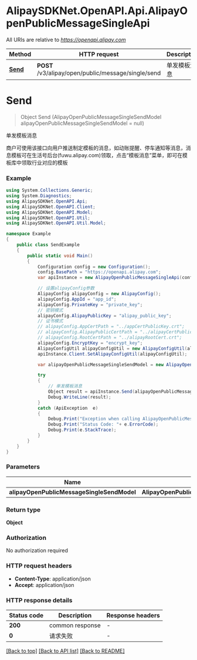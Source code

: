 # AlipaySDKNet.OpenAPI.Api.AlipayOpenPublicMessageSingleApi

All URIs are relative to *https://openapi.alipay.com*

Method | HTTP request | Description
------------- | ------------- | -------------
[**Send**](AlipayOpenPublicMessageSingleApi.md#send) | **POST** /v3/alipay/open/public/message/single/send | 单发模板消息


<a name="send"></a>
# **Send**
> Object Send (AlipayOpenPublicMessageSingleSendModel alipayOpenPublicMessageSingleSendModel = null)

单发模板消息

商户可使用该接口向用户推送制定模板的消息，如动账提醒、停车通知等消息，消息模板可在生活号后台(fuwu.alipay.com)领取，点击“模板消息”菜单，即可在模板库中领取行业对应的模板

### Example
```csharp
using System.Collections.Generic;
using System.Diagnostics;
using AlipaySDKNet.OpenAPI.Api;
using AlipaySDKNet.OpenAPI.Client;
using AlipaySDKNet.OpenAPI.Model;
using AlipaySDKNet.OpenAPI.Util;
using AlipaySDKNet.OpenAPI.Util.Model;

namespace Example
{
    public class SendExample
    {
        public static void Main()
        {
            Configuration config = new Configuration();
            config.BasePath = "https://openapi.alipay.com";
            var apiInstance = new AlipayOpenPublicMessageSingleApi(config);

            // 设置alipayConfig参数
            AlipayConfig alipayConfig = new AlipayConfig();
            alipayConfig.AppId = "app_id";
            alipayConfig.PrivateKey = "private_key";
            // 密钥模式
            alipayConfig.AlipayPublicKey = "alipay_public_key";
            // 证书模式
            // alipayConfig.AppCertPath = "../appCertPublicKey.crt";
            // alipayConfig.AlipayPublicCertPath = "../alipayCertPublicKey_RSA2.crt";
            // alipayConfig.RootCertPath = "../alipayRootCert.crt";
            alipayConfig.EncryptKey = "encrypt_key";
            AlipayConfigUtil alipayConfigUtil = new AlipayConfigUtil(alipayConfig);
            apiInstance.Client.SetAlipayConfigUtil(alipayConfigUtil);

            var alipayOpenPublicMessageSingleSendModel = new AlipayOpenPublicMessageSingleSendModel(); // AlipayOpenPublicMessageSingleSendModel |  (optional) 

            try
            {
                // 单发模板消息
                Object result = apiInstance.Send(alipayOpenPublicMessageSingleSendModel);
                Debug.WriteLine(result);
            }
            catch (ApiException  e)
            {
                Debug.Print("Exception when calling AlipayOpenPublicMessageSingleApi.Send: " + e.Message );
                Debug.Print("Status Code: "+ e.ErrorCode);
                Debug.Print(e.StackTrace);
            }
        }
    }
}
```

### Parameters

Name | Type | Description  | Notes
------------- | ------------- | ------------- | -------------
 **alipayOpenPublicMessageSingleSendModel** | **AlipayOpenPublicMessageSingleSendModel**|  | [optional] 

### Return type

**Object**

### Authorization

No authorization required

### HTTP request headers

 - **Content-Type**: application/json
 - **Accept**: application/json


### HTTP response details
| Status code | Description | Response headers |
|-------------|-------------|------------------|
| **200** | common response |  -  |
| **0** | 请求失败 |  -  |

[[Back to top]](#) [[Back to API list]](../README.md#documentation-for-api-endpoints) [[Back to README]](../README.md)

